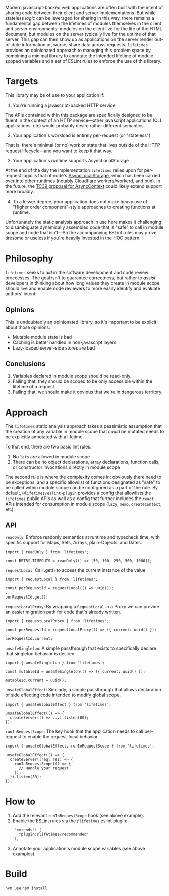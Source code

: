 Modern javascript-backed web applications are often built with the intent of sharing code between their client and server implementations. But while stateless _logic_ can be leveraged for sharing in this way, there remains a fundamental gap between the lifetimes of modules themselves in the client and server environments: modules on the client live for the life of the HTML document, but modules on the server typically live for the uptime of that server. This gap can then show up as applications on the server render out-of-date information or, worse, share data across requests. `lifetimes` provides an opinionated approach to managing this problem space by combining a minimal library to annotate the intended lifetime of module scoped variables and a set of ESLint rules to enforce the use of this library.

# Targets

This library may be of use to your application if:

1. You're running a javascript-backed HTTP service

The APIs contained within this package are specifically designed to be fluent in the context of an HTTP service—other javascript applications (CLI applications, etc) would probably desire rather different semantics.

2. Your application's workload is entirely per-request (or "stateless")

That is, there's minimal (or no) work or state that lives outside of the HTTP request lifecycle—and you want to keep it that way. 

3. Your application's runtime supports AsyncLocalStorage

At the end of the day the implementation `lifetimes` relies upon for per-request logic is that of node's [AsyncLocalStorage](https://nodejs.org/api/async_context.html), which has been carried over into other runtimes (notably Cloudflare workers/workerd, and bun). In the future, the [TC39 proposal for AsyncContext](https://github.com/tc39/proposal-async-context) could likely extend support more broadly.

4. To a lesser degree, your application does not make heavy use of "Higher order component"-style approaches to creating functions at runtime.

Unfortunately the static analysis approach in use here makes it challenging to disambiguate dynamically assembled code that is "safe" to call in module scope and code that isn't—So the accompanying ESLint rules may prove tiresome or useless if you're heavily invested in the HOC pattern.

# Philosophy

`lifetimes` seeks to _aid_ in the software development and code review proccesses. The goal isn't to guarantee correctness, but rather to *assist* developers in thinking about how long values they create in module scope should live and enable code reviewers to more easily identify and evaluate authors' intent. 

## Opinions

This is undoubtedly an opinionated library, so it's important to be explicit about those opinions:
- Mutable module state is bad
- Caching is better handled in non-javascript layers
- Lazy-loaded server-side stores are bad

## Conclusions

1. Variables declared in module scope should be read-only.
2. Failing that, they should be scoped to be only accessible within the lifetime of a request.
3. Failing that, we should make it obvious that we're in dangerous territory.

# Approach

The `lifetimes` static analysis approach takes a pessimistic assumption that the creation of any variable in module scope that _could_ be mutated needs to be explicitly annotated with a lifetime.

To that end, there are two basic lint rules:
1. No `lets` are allowed in module scope
2. There can be no object declarations, array declarations, function calls, or constructor invocations directly in module scope

The second rule is where the complexity comes in: obviously there need to be exceptions, and a specific allowlist of functions designated as "safe" to be called within module scope can be configured as a part of the rule. By default, `@lifetimes/eslint-plugin` provides a config that allowlists the `lifetimes` public APIs as well as a config that further includes the `react` APIs intended for consumption in module scope (`lazy`, `memo`, `createContext`, etc).

## API

`readOnly`: Enforce readonly semantics at runtime and typecheck time, with specific support for Maps, Sets, Arrays, plain-Objects, and Dates.

```
import { readOnly } from 'lifetimes';

const RETRY_TIMEOUTS = readOnly(() => [50, 100, 250, 500, 1000]);
```

`requestLocal`: Call .get() to access the current instance of the value

```
import { requestLocal } from 'lifetimes';

const perRequestId = requestLocal(() => uuid());
...
perRequestId.get();
```

`requestLocalProxy`: By wrapping a `RequestLocal` in a Proxy we can provide an easier migration path for code that's already written.

```
import { requestLocalProxy } from 'lifetimes';

const perRequestId = requestLocalProxy(() => ({ current: uuid() });
...
perRequestId.current; 
```

`unsafeSingleton`: A simple passthrough that exists to specifically declare that singleton behavior is desired.

```
import { unsafeSingleton } from 'lifetimes';

const mutableId = unsafeSingleton(() => ({ current: uuid() });
...
mutableId.current = uuid(); 
```

`unsafeGlobalEffect`: Similarly, a simple passthrough that allows declaration of side effecting code intended to modify global scope.

```
import { unsafeGlobalEffect } from 'lifetimes';

unsafeGlobalEffect(() => {
  createServer(() => ...).listen(80);
});
```

`runInRequestScope`: The key hook that the application needs to call per-request to enable the request-local behavior.

```
import { unsafeGlobalEffect, runInRequestScope } from 'lifetimes';

unsafeGlobalEffect(() => {
  createServer((req, res) => {
    runInRequestScope(() => {
      // Handle your request
    });
  }).listen(80);
});

```

# How to

1. Add the relevant `runInRequestScope` hook (see above example).
2. Enable the ESLint rules via the `@lifetimes` eslint plugin:

```
    "extends": [
      "plugin:@lifetimes/recommended"
    ],
```

3. Annotate your application's module scope variables (see above examples).

# Build
`nvm use`
`npm install`
